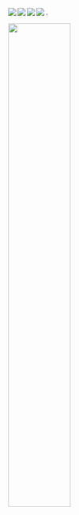 <img align="left" src="https://img.shields.io/badge/nim-%23FFE953.svg?style=for-the-badge&logo=nim&logoColor=black"> <img align="left" src="https://img.shields.io/badge/pascal-%230004CC.svg?style=for-the-badge&logo=lazarus&logoColor=white"> <img align="left" src="https://img.shields.io/badge/python-3670A0?style=for-the-badge&logo=python&logoColor=ffdd54"> <img align="left" src="https://img.shields.io/badge/shell-%234eaa25.svg?style=for-the-badge&logo=gnubash&logoColor=black"> 
.

<img align="left" width="50%" src="https://github-readme-stats.vercel.app/api/top-langs?username=DrunkenAlcoholic&layout=donut&bg_color=30,614385,516395&title_color=fff&text_color=fff&hide_border=true"> 
